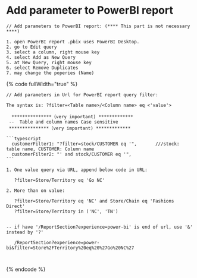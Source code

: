 # Add parameter to PowerBI report

```
// Add parameters to PowerBI report: (**** This part is not necessary ****)

1. open PowerBI report .pbix uses PowerBI Desktop.
2. go to Edit query
3. select a column, right mouse key
4. select Add as New Query
5. at New Query, right mouse key
6. select Remove Duplicates
7. may change the poperies (Name)
```

{% code fullWidth="true" %}
````
// Add parameters in Url for PowerBI report query filter:

The syntax is: ?filter=<Table name>/<Column name> eq <'value'>

  ***************（very important) *************
 --  Table and column names Case sensitive 
 ***************（very important) *************
 
```typescript
  customerFilter1: "?filter=stock/CUSTOMER eq '",       ///stock: table name, CUSTOMER: Column name
  customerFilter2: "' and stock/CUSTOMER eq '",
```

1. One value query via URL, append below code in URL:

   ?filter=Store/Territory eq 'Go NC'

2. More than on value:

   ?filter=Store/Territory eq 'NC' and Store/Chain eq 'Fashions Direct'
   ?filter=Store/Territory in ('NC', 'TN')


-- if have '/ReportSection?experience=power-bi' is end of url, use '&' instead by '?'

   /ReportSection?experience=power-bi&filter=Store%2FTerritory%20eq%20%27Go%20NC%27
   
   

````
{% endcode %}
